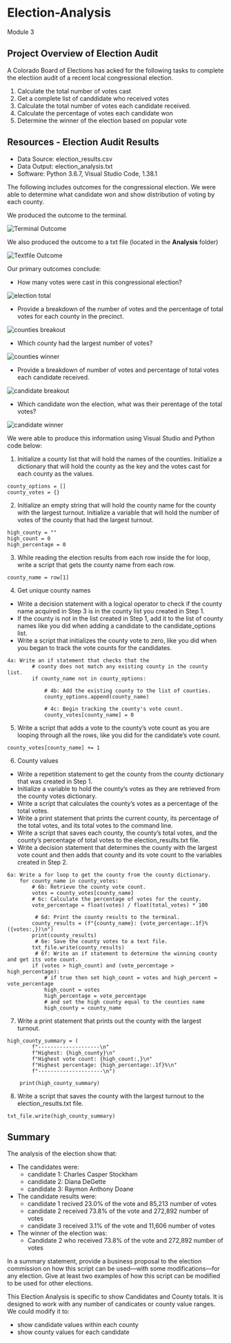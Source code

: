 # Election-Analysis
Module 3

## Project Overview of Election Audit

A Colorado Board of Elections has acked for the following tasks to complete the electiion audit of a recent
local congressional election.

1. Calculate the total number of votes cast
2. Get a complete list of canddidate who received votes
3. Calculate the total number of votes each candidate received.
4. Calculate the percentage of votes each candidate won
5. Determine the winner of the election based on popular vote

## Resources - Election Audit Results

- Data Source: election_results.csv
- Data Output: election_analysis.txt
- Software: Python 3.6.7, Visual Studio Code, 1.38.1

The following includes outcomes for the congressional election.  We were able to determine what candidate won
and show distribution of voting by each county.

We produced the outcome to the terminal.

![Terminal Outcome](https://github.com/ckbauman/Election-Analysis/blob/main/analysis/Terminal_Output.png)

We also produced the outcome to a txt file (located in the **Analysis** folder)

![Textfile Outcome](https://github.com/ckbauman/Election-Analysis/blob/main/analysis/Textfile_Output.png)

Our primary outcomes conclude:

- How many votes were cast in this congressional election?

![election total](https://github.com/ckbauman/Election-Analysis/blob/main/analysis/Election_total.png)

- Provide a breakdown of the number of votes and the percentage of total votes for each county in the precinct.

![counties breakout](https://github.com/ckbauman/Election-Analysis/blob/main/analysis/Counties_breakout.png)

- Which county had the largest number of votes?

![counties winner](https://github.com/ckbauman/Election-Analysis/blob/main/analysis/counties_winner.png)

- Provide a breakdown of number of votes and percentage of total votes each candidate received.

![candidate breakout](https://github.com/ckbauman/Election-Analysis/blob/main/analysis/Candidate_breakout.png)

- Which candidate won the election, what was their perentage of the total votes?

![candidate winner](https://github.com/ckbauman/Election-Analysis/blob/main/analysis/Candidate_winner.png)

We were able to produce this information using Visual Studio and Python code below:

1. Initialize a county list that will hold the names of the counties.  Initialize a dictionary that will hold the county as the key and the votes cast for each county as the values.
```
county_options = []
county_votes = {}
```

2. Initialize an empty string that will hold the county name for the county with the largest turnout. Initialize a variable that will hold the number of votes of the county that had the largest turnout.
```
high_county = ""
high_count = 0
high_percentage = 0
```

3. While reading the election results from each row inside the for loop, write a script that gets the county name from each row.
```
county_name = row[1]
```
4. Get unique county names
- Write a decision statement with a logical operator to check if the county name acquired in Step 3 is in the county list you created in Step 1.
- If the county is not in the list created in Step 1, add it to the list of county names like you did when adding a candidate to the candidate_options list.
- Write a script that initializes the county vote to zero, like you did when you began to track the vote counts for the candidates.
```
4a: Write an if statement that checks that the
        # county does not match any existing county in the county list.
        if county_name not in county_options:

            # 4b: Add the existing county to the list of counties.
            county_options.append(county_name)

            # 4c: Begin tracking the county's vote count.
            county_votes[county_name] = 0
```
5. Write a script that adds a vote to the county’s vote count as you are looping through all the rows, like you did for the candidate’s vote count.
```
county_votes[county_name] += 1
```
6. County values
- Write a repetition statement to get the county from the county dictionary that was created in Step 1.
- Initialize a variable to hold the county’s votes as they are retrieved from the county votes dictionary.
- Write a script that calculates the county’s votes as a percentage of the total votes.
- Write a print statement that prints the current county, its percentage of the total votes, and its total votes to the command line.
- Write a script that saves each county, the county’s total votes, and the county’s percentage of total votes to the election_results.txt file.
- Write a decision statement that determines the county with the largest vote count and then adds that county and its vote count to the variables created in Step 2.
```
6a: Write a for loop to get the county from the county dictionary.
    for county_name in county_votes:
        # 6b: Retrieve the county vote count.
        votes = county_votes[county_name]
        # 6c: Calculate the percentage of votes for the county.
        vote_percentage = float(votes) / float(total_votes) * 100

         # 6d: Print the county results to the terminal.
        county_results = (f"{county_name}: {vote_percentage:.1f}% ({votes:,})\n")
        print(county_results)
         # 6e: Save the county votes to a text file.
        txt_file.write(county_results)
         # 6f: Write an if statement to determine the winning county and get its vote count.
        if (votes > high_count) and (vote_percentage > high_percentage):
            # if true then set high_count = votes and high_percent = vote_percentage
            high_count = votes
            high_percentage = vote_percentage
            # and set the high county equal to the counties name
            high_county = county_name
```
7.  Write a print statement that prints out the county with the largest turnout.
```
high_county_summary = (
        f"--------------------\n"
        f"Highest: {high_county}\n"
        f"Highest vote count: {high_count:,}\n"
        f"Highest percentage: {high_percentage:.1f}%\n"
        f"---------------------\n")

    print(high_county_summary)
```
8.  Write a script that saves the county with the largest turnout to the election_results.txt file.
```
txt_file.write(high_county_summary)
```


## Summary

The analysis of the election show that:
- The candidates were:
  - candidate 1: Charles Casper Stockham
  - candidate 2: Diana DeGette
  - candidate 3: Raymon Anthony Doane
- The candidate results were:
  - candidate 1 recived 23.0% of the vote and 85,213 number of votes
  - candidate 2 received 73.8% of the vote and 272,892 number of votes
  - candidate 3 received 3.1% of the vote and 11,606 number of votes
- The winner of the election was:
  - Candidate 2 who received 73.8% of the vote and 272,892 number of votes

In a summary statement, provide a business proposal to the election commission on how this script can be used—with some modifications—for any election. Give at least two examples of how this script can be modified to be used for other elections.

This Election Analysis is specific to show Candidates and County totals.  It is designed to work with any number of candicates or county value ranges.  We could modify it to:
- show candidate values within each county
- show county values for each candidate
